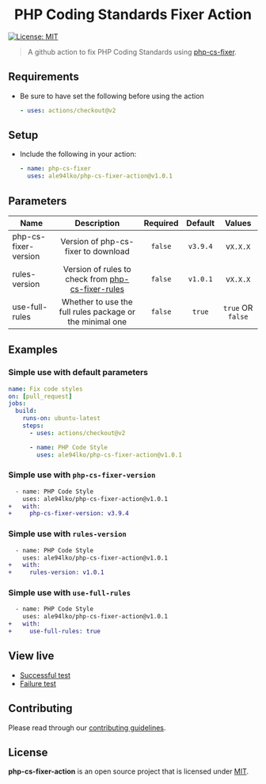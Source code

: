 <h1 align="center">PHP Coding Standards Fixer Action</h1>
<p>
  <a href="https://github.com/ale94lko/php-cs-fixer-action/blob/main/LICENSE" target="_blank">
    <img alt="License: MIT" src="https://img.shields.io/badge/License-MIT-green.svg" />
  </a>
</p>

> A github action to fix PHP Coding Standards using [php-cs-fixer](https://github.com/FriendsOfPHP/PHP-CS-Fixer).

## Requirements

- Be sure to have set the following before using the action
  ```yaml
  - uses: actions/checkout@v2
  ```

## Setup

- Include the following in your action:
  ```yaml
  - name: php-cs-fixer
    uses: ale94lko/php-cs-fixer-action@v1.0.1
  ```

## Parameters

| Name | Description | Required | Default | Values |
|----------|:----------:|:----------:|:----------:|:----------:|
| php-cs-fixer-version | Version of php-cs-fixer to download | `false` | `v3.9.4` | v`X.X.X` |
| rules-version | Version of rules to check from [php-cs-fixer-rules](https://github.com/ale94lko/php-cs-fixer-rules) | `false` | `v1.0.1` | v`X.X.X` |
| use-full-rules | Whether to use the full rules package or the minimal one | `false` | `true` | `true` OR `false` |

## Examples

### Simple use with default parameters
```yaml
name: Fix code styles
on: [pull_request]
jobs:
  build:
    runs-on: ubuntu-latest
    steps:
      - uses: actions/checkout@v2

      - name: PHP Code Style
        uses: ale94lko/php-cs-fixer-action@v1.0.1
```

### Simple use with `php-cs-fixer-version`
```diff
  - name: PHP Code Style
    uses: ale94lko/php-cs-fixer-action@v1.0.1
+   with:
+     php-cs-fixer-version: v3.9.4
```

### Simple use with `rules-version`
```diff
  - name: PHP Code Style
    uses: ale94lko/php-cs-fixer-action@v1.0.1
+   with:
+     rules-version: v1.0.1
```

### Simple use with `use-full-rules`
```diff
  - name: PHP Code Style
    uses: ale94lko/php-cs-fixer-action@v1.0.1
+   with:
+     use-full-rules: true
```

## View live

- [Successful test](https://github.com/ale94lko/php-cs-fixer-action/runs/7461553837?check_suite_focus=true)
- [Failure test](https://github.com/ale94lko/php-cs-fixer-action/runs/7461551350?check_suite_focus=true)

## Contributing

Please read through our [contributing guidelines](https://github.com/ale94lko/php-cs-fixer-action/blob/main/.github/CONTRIBUTING.md).

## License

**php-cs-fixer-action** is an open source project that is licensed under [MIT](https://opensource.org/licenses/MIT).
